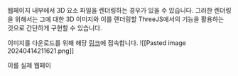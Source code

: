웹페이지 내부에서 3D 요소 파일을 렌더링하는 경우가 있을 수 있습니다.
그러한 렌더링을 위해서는 그에 대한 3D 이미지와 이를 렌더링할 ThreeJS에서의 기능을 활용하는 것으로 간단하게 구현할 수 있습니다. 

이미지를 다운로드를 위해 해당 [링크](https://sketchfab.com/3d-models/shiba-faef9fe5ace445e7b2989d1c1ece361c)에 접속합니다.
![[Pasted image 20240414211621.png]]

이를 실제 웹페이